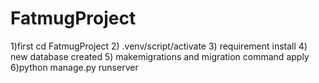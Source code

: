 # FatmugProject

1)first cd FatmugProject
2) .venv/script/activate
3) requirement install
4) new database created
5) makemigrations and migration command apply
6)python manage.py runserver
